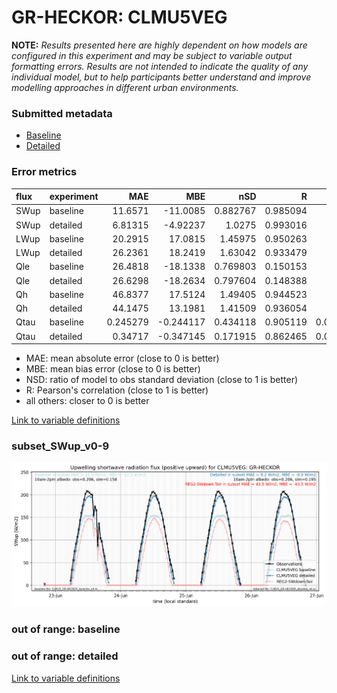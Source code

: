 # GR-HECKOR: CLMU5VEG

**NOTE:** *Results presented here are highly dependent on how models are configured in this experiment and may be subject to variable output formatting errors. Results are not intended to indicate the quality of any individual model, but to help participants better understand and improve modelling approaches in different urban environments.*

### Submitted metadata

- [Baseline](CLMU5VEG_GR-HECKOR_baseline_attrs.md)
- [Detailed](CLMU5VEG_GR-HECKOR_detailed_attrs.md)

### Error metrics

| flux   | experiment   |       MAE |        MBE |      nSD |        R |        5th |       95th |      RMSE |    cRMSE |      AMBE |     1-nSD |        1-R |   nSkewness |   nKurtosis |   Overlap |
|:-------|:-------------|----------:|-----------:|---------:|---------:|-----------:|-----------:|----------:|---------:|----------:|----------:|-----------:|------------:|------------:|----------:|
| SWup   | baseline     | 11.6571   | -11.0085   | 0.882767 | 0.985094 |  2.75308   |  35.8626   | 16.4935   | 0.200153 | 11.0085   | 0.117234  | 0.0149063  |   0.854865  |   0.259234  | 0.163273  |
| SWup   | detailed     |  6.81315  |  -4.92237  | 1.0275   | 0.993016 |  2.74419   |   1.59484  |  9.00665  | 0.122917 |  4.92237  | 0.0274947 | 0.00698427 |   0.187072  |   0.0670739 | 0.0981514 |
| LWup   | baseline     | 20.2915   |  17.0815   | 1.45975  | 0.950263 |  2.33206   |  68.9357   | 31.1616   | 0.597143 | 17.0815   | 0.459749  | 0.0497369  |   1.1165    |   0.934336  | 0.102662  |
| LWup   | detailed     | 26.2361   |  18.2419   | 1.63042  | 0.933479 |  3.22052   |  85.7395   | 38.7695   | 0.783802 | 18.2419   | 0.630419  | 0.0665206  |   1.19389   |   0.885902  | 0.133206  |
| Qle    | baseline     | 26.4818   | -18.1338   | 0.769803 | 0.150153 |  3.54785   |  56.1949   | 45.1312   | 1.1668   | 18.1338   | 0.230197  | 0.849847   |   2.53528   |   6.74303   | 0.575991  |
| Qle    | detailed     | 26.6298   | -18.2634   | 0.797604 | 0.148388 |  3.6057    |  60.6981   | 45.7085   | 1.18299  | 18.2634   | 0.202396  | 0.851612   |   2.50948   |   6.29886   | 0.578402  |
| Qh     | baseline     | 46.8377   |  17.5124   | 1.49405  | 0.944523 | 20.2103    | 142.955    | 69.9989   | 0.640198 | 17.5124   | 0.49405   | 0.0554766  |   0.0485355 |   0.615356  | 0.369021  |
| Qh     | detailed     | 44.1475   |  13.1981   | 1.41509  | 0.936054 | 14.6795    | 115.681    | 64.2907   | 0.594371 | 13.1981   | 0.415088  | 0.0639463  |   0.0641364 |   0.747287  | 0.382315  |
| Qtau   | baseline     |  0.245279 |  -0.244117 | 0.434118 | 0.905119 |  0.0177406 |   0.693336 |  0.364937 | 0.634508 |  0.244117 | 0.565882  | 0.0948806  |   0.117288  |   0.306363  | 0.286332  |
| Qtau   | detailed     |  0.34717  |  -0.347145 | 0.171915 | 0.862465 |  0.0194848 |   1.00466  |  0.504467 | 0.856162 |  0.347145 | 0.828085  | 0.137535   |   0.0921544 |   0.300507  | 0.359353  |

 - MAE: mean absolute error (close to 0 is better)
 - MBE: mean bias error (close to 0 is better)
 - NSD: ratio of model to obs standard deviation (close to 1 is better)
 - R: Pearson's correlation (close to 1 is better)
 - all others: closer to 0 is better

[Link to variable definitions](../modelattrs/variable_definitions.md)

### <a name="subset_swup_v0-9"></a>subset_SWup_v0-9
[![CLMU5VEG_GR-HECKOR_subset_SWup_v0-9.png](CLMU5VEG_GR-HECKOR_subset_SWup_v0-9.png)](CLMU5VEG_GR-HECKOR_subset_SWup_v0-9.png)

### out of range: baseline


### out of range: detailed



[Link to variable definitions](../modelattrs/variable_definitions.md)


